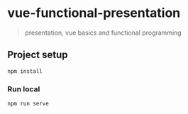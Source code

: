 # vue-functional-presentation
> presentation, vue basics and functional programming
 
## Project setup
```
npm install
```

### Run local
```
npm run serve
```
